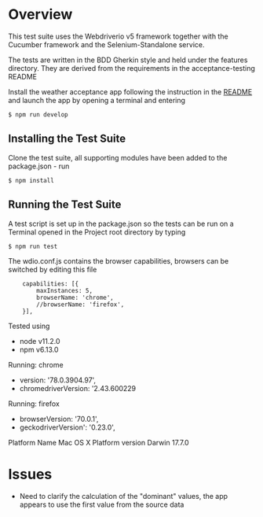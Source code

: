 # Overview

This test suite uses the Webdriverio v5 framework together with the Cucumber framework and the Selenium-Standalone
service.

The tests are written in the BDD Gherkin style and held under the features directory. 
They are derived from the requirements in the acceptance-testing README


Install the weather acceptance app following the instruction in the [README](https://github.com/buildit/acceptance-testing)
and launch the app by opening a terminal and entering

`$ npm run develop`


## Installing the Test Suite

Clone the test suite, all supporting modules have been added to the package.json - run

`$ npm install`

## Running the Test Suite

A test script is set up in the package.json so the tests can be run on a Terminal opened in the Project root directory 
by typing

`$ npm run test`

The wdio.conf.js contains the browser capabilities, browsers can be switched by editing this file

```
    capabilities: [{
        maxInstances: 5,
        browserName: 'chrome',
        //browserName: 'firefox',
    }],
```
 

Tested using 

* node v11.2.0
* npm  v6.13.0

Running: chrome 
* version: '78.0.3904.97',
* chromedriverVersion: '2.43.600229

Running: firefox  
* browserVersion: '70.0.1',
* geckodriverVersion': '0.23.0',

Platform Name Mac OS X
Platform version Darwin 17.7.0

# Issues

* Need to clarify the calculation of the "dominant" values, the app appears to use the first value 
from the source data

